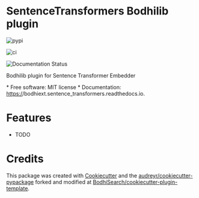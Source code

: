 # SentenceTransformers Bodhilib plugin



![pypi](https://img.shields.io/pypi/v>/bodhiext.sentence_transformers.svg)

![[ci](https://img.shields.io/travis/BodhiSearch/bodhiext.sentence_transformers.svg)](https://travis-ci.com/BodhiSearch/bodhiext.sentence_transformers)

![[Documentation Status](https://readthedocs.org/projects/bodhiext.sentence-transformers/badge/?version=latest)](https://bodhiext.sentence-transformers.readthedocs.io/en/latest/?version=latest)

Bodhilib plugin for Sentence Transformer Embedder


\* Free software: MIT license
\* Documentation: <https:/>/bodhiext.sentence_transformers.readthedocs.io.


# Features

- TODO

# Credits

This package was created with [Cookiecutter](https://github.com/audreyr/cookiecutter) and the [audreyr/cookiecutter-pypackage](https://github.com/audreyr/cookiecutter-pypackage) forked and modified at [BodhiSearch/cookiecutter-plugin-template](https://github.com/BodhiSearch/cookiecutter-plugin-template).
